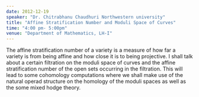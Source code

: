 ```yaml
---
date: 2012-12-19
speaker: "Dr. Chitrabhanu Chaudhuri Northwestern university"
title: "Affine Stratification Number and Moduli Space of Curves"
time: "4:00 pm- 5:00pm"
venue: "Department of Mathematics, LH-I"
---
```

The affine stratification number of a variety is a measure of how far a
variety is from being affine and how close it is to being projective. I
shall talk about a certain filtration on the moduli space of curves and
the affine stratification number of the open sets occurring in the
filtration. This will lead to some cohomology computations where we shall
make use of the natural operad structure on the homology of the moduli
spaces as well as the some mixed hodge theory.
